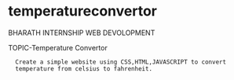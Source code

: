 # temperatureconvertor

BHARATH INTERNSHIP WEB DEVOLOPMENT

 TOPIC-Temperature Convertor

      Create a simple website using CSS,HTML,JAVASCRIPT to convert 
      temperature from celsius to fahrenheit.

